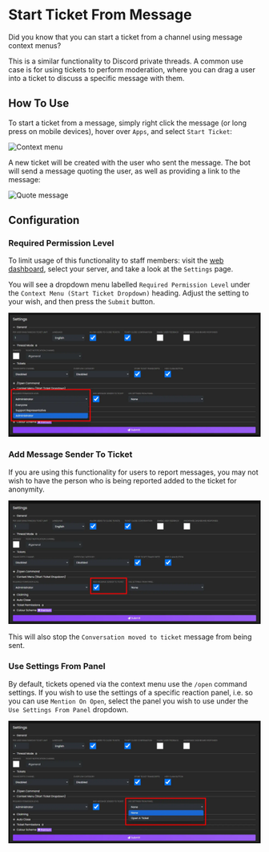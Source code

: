 # Start Ticket From Message
Did you know that you can start a ticket from a channel using message context menus?

This is a similar functionality to Discord private threads. A common use case is for using tickets to perform moderation, where you can drag a user into a ticket to discuss a specific message with them.

## How To Use
To start a ticket from a message, simply right click the message (or long press on mobile devices), hover over `Apps`, and select `Start Ticket`:

![Context menu](../img/context_menu_start_ticket.webp)

A new ticket will be created with the user who sent the message. The bot will send a message quoting the user, as well as providing a link to the message:

![Quote message](../img/context_menu_quote_message.webp)

## Configuration
### Required Permission Level
To limit usage of this functionality to staff members: visit the [web dashboard](../setup/dashboard.md), select your server, and take a look at the `Settings` page.

You will see a dropdown menu labelled `Required Permission Level` under the `Context Menu (Start Ticket Dropdown)` heading. Adjust the setting to your wish, and then press the `Submit` button.

![Context menu permission level](../img/context_menu_permission_level.webp)

### Add Message Sender To Ticket
If you are using this functionality for users to report messages, you may not wish to have the person who is being reported added to the ticket for anonymity.

![Configuration](../img/context_menu_add_sender.webp)

This will also stop the `Conversation moved to ticket` message from being sent.

### Use Settings From Panel
By default, tickets opened via the context menu use the `/open` command settings. If you wish to use the settings of a specific reaction panel, i.e. so you can use `Mention On Open`, select the panel you wish to use under the `Use Settings From Panel` dropdown.

![Configuration](../img/context_menu_panel.webp)

